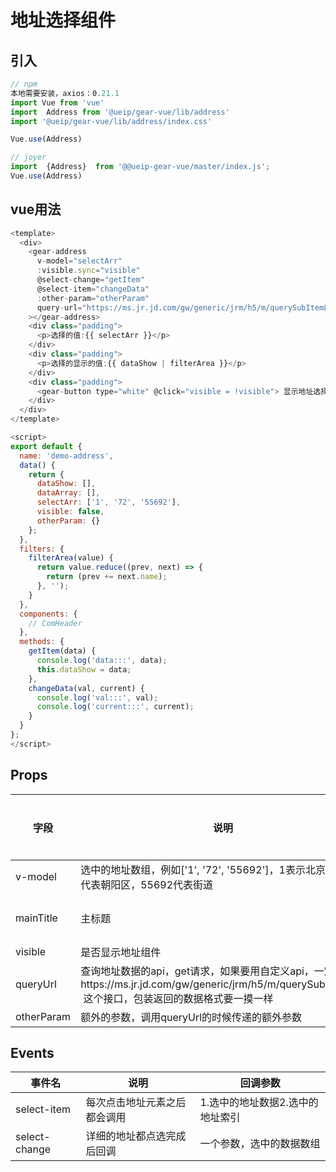 # 地址选择组件

## 引入

```javascript
// npm
本地需要安装，axios：0.21.1
import Vue from 'vue'
import  Address from '@ueip/gear-vue/lib/address'
import '@ueip/gear-vue/lib/address/index.css'

Vue.use(Address)

// joyer
import  {Address}  from '@@ueip-gear-vue/master/index.js';
Vue.use(Address)

```

## vue用法

```javascript
<template>
  <div>
    <gear-address
      v-model="selectArr"
      :visible.sync="visible"
      @select-change="getItem"
      @select-item="changeData"
      :other-param="otherParam"
      query-url="https://ms.jr.jd.com/gw/generic/jrm/h5/m/querySubItemList"
    ></gear-address>
    <div class="padding">
      <p>选择的值:{{ selectArr }}</p>
    </div>
    <div class="padding">
      <p>选择的显示的值:{{ dataShow | filterArea }}</p>
    </div>
    <div class="padding">
      <gear-button type="white" @click="visible = !visible"> 显示地址选择 </gear-button>
    </div>
  </div>
</template>

<script>
export default {
  name: 'demo-address',
  data() {
    return {
      dataShow: [],
      dataArray: [],
      selectArr: ['1', '72', '55692'],
      visible: false,
      otherParam: {}
    };
  },
  filters: {
    filterArea(value) {
      return value.reduce((prev, next) => {
        return (prev += next.name);
      }, '');
    }
  },
  components: {
    // ComHeader
  },
  methods: {
    getItem(data) {
      console.log('data:::', data);
      this.dataShow = data;
    },
    changeData(val, current) {
      console.log('val:::', val);
      console.log('current:::', current);
    }
  }
};
</script>
```

## Props

| 字段         | 说明                                                                                                               | 类型      | 默认值   | 是否必要 |
| ---------- | ---------------------------------------------------------------------------------------------------------------- | ------- | ----- | ---- |
| v-model    | 选中的地址数组，例如['1', '72', '55692']，1表示北京市，72代表朝阳区，55692代表街道                                                          | Array   | []    | 是    |
| mainTitle  | 主标题                                                                                                              | String  | 请选择地址 | 否    |
| visible    | 是否显示地址组件                                                                                                         | Boolean | false | 是    |
| queryUrl   | 查询地址数据的api，get请求，如果要用自定义api，一定要参考https://ms.jr.jd.com/gw/generic/jrm/h5/m/querySubItemList   这个接口，包装返回的数据格式要一摸一样 | String  | 空字符串  | 是    |
| otherParam | 额外的参数，调用queryUrl的时候传递的额外参数                                                                                       | Object  | {}    | 否    |

## Events

| 事件名           | 说明             | 回调参数               |
| ------------- | -------------- | ------------------ |
| select-item   | 每次点击地址元素之后都会调用 | 1.选中的地址数据2.选中的地址索引 |
| select-change | 详细的地址都点选完成后回调  | 一个参数，选中的数据数组       |